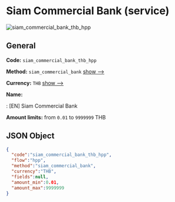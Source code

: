 
# Siam Commercial Bank (service) 
![siam_commercial_bank_thb_hpp](https://static.openfintech.io/payment_methods/siam_commercial_bank_thb_hpp/logo.svg?w=400&c=v0.59.26#w200)  

## General 
 
**Code:** `siam_commercial_bank_thb_hpp` 
 
**Method:** `siam_commercial_bank` 
 [show -->](/payment-methods/siam_commercial_bank/) 
 
**Currency:** `THB` [show -->](/currencies/THB/) 
 
**Name:** 
 
:	[EN] Siam Commercial Bank 
 
**Amount limits:** from `0.01` to `9999999` THB 

## JSON Object 

```json
{
  "code":"siam_commercial_bank_thb_hpp",
  "flow":"hpp",
  "method":"siam_commercial_bank",
  "currency":"THB",
  "fields":null,
  "amount_min":0.01,
  "amount_max":9999999
}
```  
